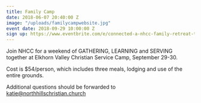 ```yaml
---
title: Family Camp
date: 2018-06-07 20:40:00 Z
image: "/uploads/familycampwebsite.jpg"
event date: 2018-09-29 10:00:00 Z
sign up: https://www.eventbrite.com/e/connected-a-nhcc-family-retreat-tickets-49356983065
---
```


Join NHCC for a weekend of GATHERING, LEARNING and SERVING together at Elkhorn Valley Christian Service Camp, September 29-30.

Cost is $54/person, which includes three meals, lodging and use of the entire grounds.

Additional questions should be forwarded to katie@northhillschristian.church